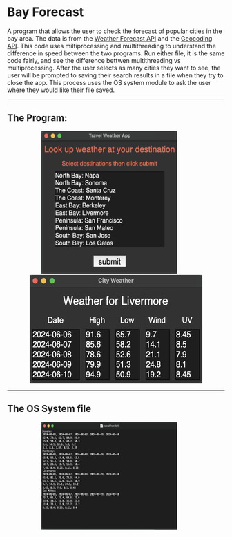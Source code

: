 # Bay Forecast

A program that allows the user to check the forecast of popular cities in the bay area. The data is from the [Weather Forecast API](https://open-meteo.com/en/docs) and the [Geocoding API](https://open-meteo.com/en/docs/geocoding-api).
This code uses miltiprocessing and multithreading to understand the difference in speed between the two programs. Run either file, it is the same code fairly, and see the difference bettwen multithreading vs multiprocessing. After the user selects as many cities they want to see, the user will be prompted to saving their search results in a file when they try to close the app. This process uses the OS system module to ask the user where they would like their file saved.

----------------

## The Program:

<p align="center">
  <img src="https://github.com/ShamitaGoyal/lab4-project/blob/main/win1.png" width="315" height="330"/>
&nbsp; &nbsp; &nbsp; &nbsp;
  <img src="https://github.com/ShamitaGoyal/lab4-project/blob/main/win2.png" width="400" height="250"/>
</p>

----------------

## The OS System file
<p align="center">
  <img src="https://github.com/ShamitaGoyal/lab4-project/blob/main/os%20system.png" width="315" height="250"/>
&nbsp; &nbsp; &nbsp; &nbsp;
</p>
